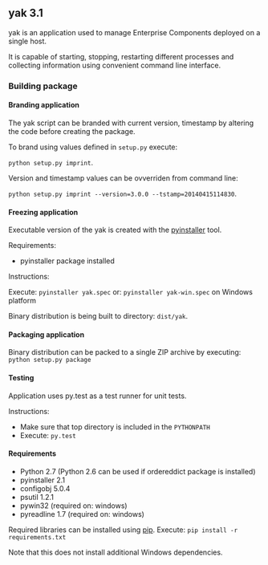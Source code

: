 ## yak 3.1

yak is an application used to manage Enterprise Components deployed on a single host.

It is capable of starting, stopping, restarting different processes and collecting information using convenient command line interface.

### Building package

#### Branding application

The yak script can be branded with current version, timestamp by altering the code before creating the package. 

To brand using values defined in `setup.py` execute:

`python setup.py imprint`.

Version and timestamp values can be ovverriden from command line: 

`python setup.py imprint --version=3.0.0 --tstamp=20140415114830`.


#### Freezing application

Executable version of the yak is created with the [pyinstaller](http://www.pyinstaller.org/) tool.

Requirements:
 - pyinstaller package installed

Instructions:

Execute:
  `pyinstaller yak.spec`
or:
  `pyinstaller yak-win.spec` on Windows platform

Binary distribution is being built to directory: `dist/yak`.


#### Packaging application

Binary distribution can be packed to a single ZIP archive by executing:
`python setup.py package`

   
#### Testing

Application uses py.test as a test runner for unit tests.

Instructions:
 - Make sure that top directory is included in the `PYTHONPATH`
 - Execute: `py.test`


#### Requirements

 - Python 2.7 (Python 2.6 can be used if ordereddict package is installed)
 - pyinstaller 2.1
 - configobj 5.0.4
 - psutil 1.2.1
 - pywin32 (required on: windows) 
 - pyreadline 1.7 (required on: windows)

Required libraries can be installed using [pip](https://pypi.python.org/pypi/pip).
Execute: `pip install -r requirements.txt`

Note that this does not install additional Windows dependencies.
